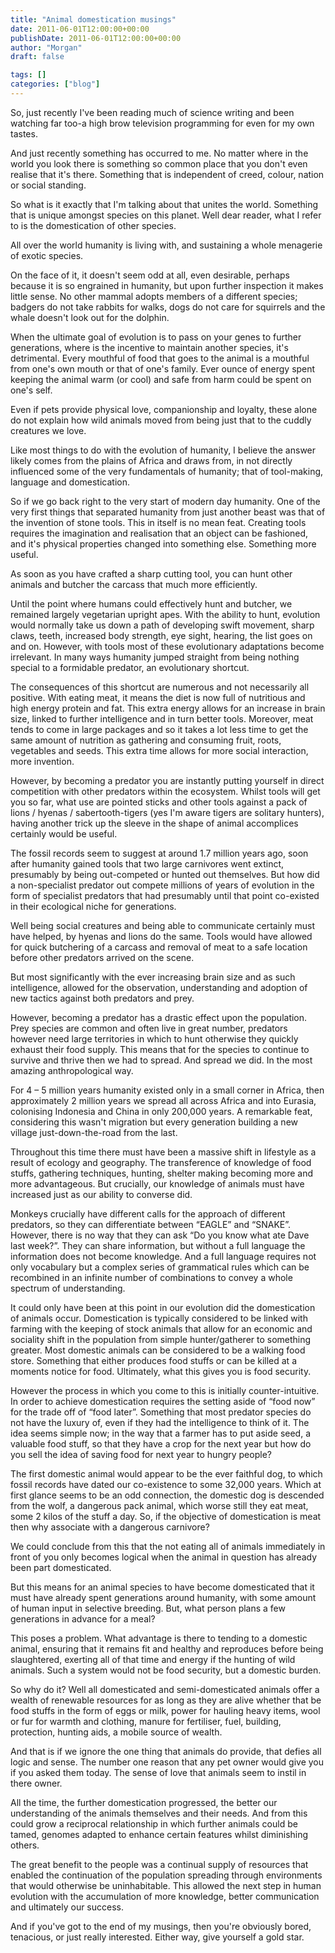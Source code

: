 ```yaml
---
title: "Animal domestication musings"
date: 2011-06-01T12:00:00+00:00
publishDate: 2011-06-01T12:00:00+00:00
author: "Morgan"
draft: false

tags: []
categories: ["blog"]
---
```


So, just recently I've been reading much of science writing and been watching far too-a high brow television programming for even for my own tastes.

And just recently something has occurred to me. No matter where in the world you look there is something so common place that you don't even realise that it's there. Something that is independent of creed, colour, nation or social standing.

So what is it exactly that I'm talking about that unites the world. Something that is unique amongst species on this planet. Well dear reader, what I refer to is the domestication of other species.

All over the world humanity is living with, and sustaining a whole menagerie of exotic species.

On the face of it, it doesn't seem odd at all, even desirable, perhaps because it is so engrained in humanity, but upon further inspection it makes little sense. No other mammal adopts members of a different species; badgers do not take rabbits for walks, dogs do not care for squirrels and the whale doesn't look out for the dolphin.

When the ultimate goal of evolution is to pass on your genes to further generations, where is the incentive to maintain another species, it's detrimental. Every mouthful of food that goes to the animal is a mouthful from one's own mouth or that of one's family. Ever ounce of energy spent keeping the animal warm (or cool) and safe from harm could be spent on one's self.

Even if pets provide physical love, companionship and loyalty, these alone do not explain how wild animals moved from being just that to the cuddly creatures we love.

Like most things to do with the evolution of humanity, I believe the answer likely comes from the plains of Africa and draws from, in not directly influenced some of the very fundamentals of humanity; that of tool-making, language and domestication.

So if we go back right to the very start of modern day humanity. One of the very first things that separated humanity from just another beast was that of the invention of stone tools. This in itself is no mean feat. Creating tools requires the imagination and realisation that an object can be fashioned, and it's physical properties changed into something else. Something more useful.

As soon as you have crafted a sharp cutting tool, you can hunt other animals and butcher the carcass that much more efficiently.

Until the point where humans could effectively hunt and butcher, we remained largely vegetarian upright apes. With the ability to hunt, evolution would normally take us down a path of developing swift movement, sharp claws, teeth, increased body strength, eye sight, hearing, the list goes on and on. However, with tools most of these evolutionary adaptations become irrelevant. In many ways humanity jumped straight from being nothing special to a formidable predator, an evolutionary shortcut.

The consequences of this shortcut are numerous and not necessarily all positive. With eating meat, it means the diet is now full of nutritious and high energy protein and fat. This extra energy allows for an increase in brain size, linked to further intelligence and in turn better tools. Moreover, meat tends to come in large packages and so it takes a lot less time to get the same amount of nutrition as gathering and consuming fruit, roots, vegetables and seeds. This extra time allows for more social interaction, more invention.

However, by becoming a predator you are instantly putting yourself in direct competition with other predators within the ecosystem. Whilst tools will get you so far, what use are pointed sticks and other tools against a pack of lions / hyenas / sabertooth-tigers (yes I'm aware tigers are solitary hunters), having another trick up the sleeve in the shape of animal accomplices certainly would be useful.

The fossil records seem to suggest at around 1.7 million years ago, soon after humanity gained tools that two large carnivores went extinct, presumably by being out-competed or hunted out themselves. But how did a non-specialist predator out compete millions of years of evolution in the form of specialist predators that had presumably until that point co-existed in their ecological niche for generations.

Well being social creatures and being able to communicate certainly must have helped, by hyenas and lions do the same. Tools would have allowed for quick butchering of a carcass and removal of meat to a safe location before other predators arrived on the scene.

But most significantly with the ever increasing brain size and as such intelligence, allowed for the observation, understanding and adoption of new tactics against both predators and prey.

However, becoming a predator has a drastic effect upon the population. Prey species are common and often live in great number, predators however need large territories in which to hunt otherwise they quickly exhaust their food supply. This means that for the species to continue to survive and thrive then we had to spread. And spread we did. In the most amazing anthropological way.

For 4 – 5 million years humanity existed only in a small corner in Africa, then approximately 2 million years we spread all across Africa and into Eurasia, colonising Indonesia and China in only 200,000 years. A remarkable feat, considering this wasn't migration but every generation building a new village just-down-the-road from the last.

Throughout this time there must have been a massive shift in lifestyle as a result of ecology and geography. The transference of knowledge of food stuffs, gathering techniques, hunting, shelter making becoming more and more advantageous. But crucially, our knowledge of animals must have increased just as our ability to converse did.

Monkeys crucially have different calls for the approach of different predators, so they can differentiate between “EAGLE” and “SNAKE”. However, there is no way that they can ask “Do you know what ate Dave last week?”. They can share information, but without a full language the information does not become knowledge. And a full language requires not only vocabulary but a complex series of grammatical rules which can be recombined in an infinite number of combinations to convey a whole spectrum of understanding.

It could only have been at this point in our evolution did the domestication of animals occur. Domestication is typically considered to be linked with farming with the keeping of stock animals that allow for an economic and sociality shift in the population from simple hunter/gatherer to something greater. Most domestic animals can be considered to be a walking food store. Something that either produces food stuffs or can be killed at a moments notice for food. Ultimately, what this gives you is food security.

However the process in which you come to this is initially counter-intuitive. In order to achieve domestication requires the setting aside of “food now” for the trade off of “food later”. Something that most predator species do not have the luxury of, even if they had the intelligence to think of it. The idea seems simple now; in the way that a farmer has to put aside seed, a valuable food stuff, so that they have a crop for the next year but how do you sell the idea of saving food for next year to hungry people?

The first domestic animal would appear to be the ever faithful dog, to which fossil records have dated our co-existence to some 32,000 years. Which at first glance seems to be an odd connection, the domestic dog is descended from the wolf, a dangerous pack animal, which worse still they eat meat, some 2 kilos of the stuff a day. So, if the objective of domestication is meat then why associate with a dangerous carnivore?

We could conclude from this that the not eating all of animals immediately in front of you only becomes logical when the animal in question has already been part domesticated.

But this means for an animal species to have become domesticated that it must have already spent generations around humanity, with some amount of human input in selective breeding. But, what person plans a few generations in advance for a meal?

This poses a problem. What advantage is there to tending to a domestic animal, ensuring that it remains fit and healthy and reproduces before being slaughtered, exerting all of that time and energy if the hunting of wild animals. Such a system would not be food security, but a domestic burden.

So why do it? Well all domesticated and semi-domesticated animals offer a wealth of renewable resources for as long as they are alive whether that be food stuffs in the form of eggs or milk, power for hauling heavy items, wool or fur for warmth and clothing, manure for fertiliser, fuel, building, protection, hunting aids, a mobile source of wealth.

And that is if we ignore the one thing that animals do provide, that defies all logic and sense. The number one reason that any pet owner would give you if you asked them today. The sense of love that animals seem to instil in there owner.

All the time, the further domestication progressed, the better our understanding of the animals themselves and their needs. And from this could grow a reciprocal relationship in which further animals could be tamed, genomes adapted to enhance certain features whilst diminishing others.

The great benefit to the people was a continual supply of resources that enabled the continuation of the population spreading through environments that would otherwise be uninhabitable. This allowed the next step in human evolution with the accumulation of more knowledge, better communication and ultimately our success.

And if you've got to the end of my musings, then you're obviously bored, tenacious, or just really interested. Either way, give yourself a gold star.
